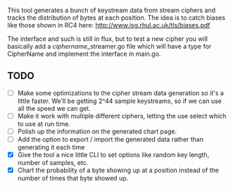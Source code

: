This tool generates a bunch of keystream data from stream ciphers and tracks the distribution of bytes at each position. The idea is to catch biases like those shown in RC4 here: http://www.isg.rhul.ac.uk/tls/biases.pdf

The interface and such is still in flux, but to test a new cipher you will basically add a *ciphername*\_streamer.go file which will have a type for CipherName and implement the interface in main.go.

## TODO

* [ ] Make some optimizations to the cipher stream data generation so it's a little faster. We'll be getting 2^44 sample keystreams, so if we can use all the speed we can get.
* [ ] Make it work with multiple different ciphers, letting the use select which to use at run time.
* [ ] Polish up the information on the generated chart page.
* [ ] Add the option to export / import the generated data rather than generating it each time
* [X] Give the tool a nice little CLI to set options like random key length, number of samples, etc.
* [X] Chart the probability of a byte showing up at a position instead of the number of times that byte showed up.
